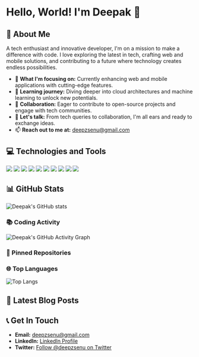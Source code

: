 # Hello, World! I'm Deepak 👋

## 🚀 About Me

A tech enthusiast and innovative developer, I'm on a mission to make a difference with code. I love exploring the latest in tech, crafting web and mobile solutions, and contributing to a future where technology creates endless possibilities.

- 🔭 **What I'm focusing on:** Currently enhancing web and mobile applications with cutting-edge features.
- 🌱 **Learning journey:** Diving deeper into cloud architectures and machine learning to unlock new potentials.
- 👯 **Collaboration:** Eager to contribute to open-source projects and engage with tech communities.
- 💬 **Let's talk:** From tech queries to collaboration, I'm all ears and ready to exchange ideas.
- 📫 **Reach out to me at:** [deepzsenu@gmail.com](mailto:deepzsenu@gmail.com)

## 💻 Technologies and Tools

![](https://img.shields.io/badge/Code-Python-blue)
![](https://img.shields.io/badge/Code-JavaScript-yellow)
![](https://img.shields.io/badge/Code-TypeScript-lightgrey)
![](https://img.shields.io/badge/Framework-React-blue)
![](https://img.shields.io/badge/Framework-Node.js-brightgreen)
![](https://img.shields.io/badge/Framework-Django-darkgreen)
![](https://img.shields.io/badge/Tools-Docker-blue)
![](https://img.shields.io/badge/Tools-Git-orange)
![](https://img.shields.io/badge/Cloud-AWS-orange)
![](https://img.shields.io/badge/Cloud-Azure-blue)

## 📊 GitHub Stats

![Deepak's GitHub stats](https://github-readme-stats.vercel.app/api?username=deepzsenu&show_icons=true&theme=radical)

### 📚 Coding Activity

![Deepak's GitHub Activity Graph](https://activity-graph.herokuapp.com/graph?username=deepzsenu&theme=xcode)

### 📌 Pinned Repositories

<!-- Pinned Repositories:START 
- [Your Repository Name](https://github.com/deepzsenu/your-repository-name)
- [Another Repository](https://github.com/deepzsenu/another-repository)
 Pinned Repositories:END -->

### 🌐 Top Languages

![Top Langs](https://github-readme-stats.vercel.app/api/top-langs/?username=deepzsenu&layout=compact&theme=radical)

## 📘 Latest Blog Posts

<!-- BLOG-POST-LIST:START 
- [Exploring the Future of Web Development](#)
- [Understanding Docker: A Beginner's Guide](#)
 BLOG-POST-LIST:END -->

## 📞 Get In Touch

- **Email:** [deepzsenu@gmail.com](mailto:deepzsenu@gmail.com)
- **LinkedIn:** [LinkedIn Profile](https://www.linkedin.com/in/deepzsenu)
- **Twitter:** [Follow @deepzsenu on Twitter](https://twitter.com/deepzsenu)
